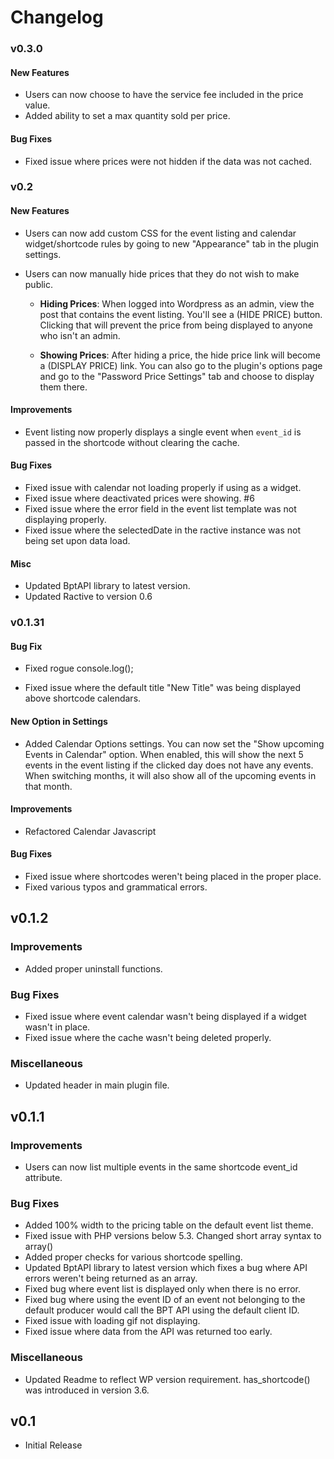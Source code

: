 # Changelog

### v0.3.0

#### New Features

* Users can now choose to have the service fee included in the price value.
* Added ability to set a max quantity sold per price. 

#### Bug Fixes

* Fixed issue where prices were not hidden if the data was not cached.

### v0.2

#### New Features
* Users can now add custom CSS for the event listing and calendar 
widget/shortcode rules by going to new "Appearance" tab in the
plugin settings.

* Users can now manually hide prices that they do not wish to make
public.
    * **Hiding Prices**: When logged into Wordpress as an admin,
    view the post that contains the event listing. You'll see a
    (HIDE PRICE) button.
    Clicking that will prevent the price from being displayed to
    anyone who isn't an admin. 

    * **Showing Prices**: After hiding a price, the hide price link
    will become a (DISPLAY PRICE) link.
    You can also go to the plugin's options page and go to the 
    "Password Price Settings" tab and choose to display them
    there.

#### Improvements
* Event listing now properly displays a single event when `event_id`
is passed in the shortcode without clearing the cache.

#### Bug Fixes
* Fixed issue with calendar not loading properly if using as a widget.
* Fixed issue where deactivated prices were showing. #6
* Fixed issue where the error field in the event list template was not 
displaying properly.
* Fixed issue where the selectedDate in the ractive instance was not being
set upon data load.

#### Misc
* Updated BptAPI library to latest version.
* Updated Ractive to version 0.6

### v0.1.31

#### Bug Fix
* Fixed rogue console.log();

* Fixed issue where the default title "New Title" was being displayed 
above shortcode calendars.

#### New Option in Settings
* Added Calendar Options settings. You can now set the "Show upcoming
Events in Calendar" option. When enabled, this will show the next 5 
events in the event listing if the clicked day does not have any events.
When switching months, it will also show all of the upcoming events in 
that month.

#### Improvements
* Refactored Calendar Javascript

#### Bug Fixes
* Fixed issue where shortcodes weren't being placed in the proper place.
* Fixed various typos and grammatical errors.

## v0.1.2

### Improvements
* Added proper uninstall functions.

### Bug Fixes
* Fixed issue where event calendar wasn't being displayed if a widget
wasn't in place.
* Fixed issue where the cache wasn't being deleted properly. 

### Miscellaneous
* Updated header in main plugin file.

## v0.1.1
### Improvements
* Users can now list multiple events in the same shortcode event_id
attribute.

### Bug Fixes
* Added 100% width to the pricing table on the default event list theme.
* Fixed issue with PHP versions below 5.3. Changed short array syntax
to array()
* Added proper checks for various shortcode spelling.
* Updated BptAPI library to latest version which fixes a bug where
API errors weren't being returned as an array.
* Fixed bug where event list is displayed only when there is no error.
* Fixed bug where using the event ID of an event not belonging to the
default producer would call the BPT API using the default client ID.
* Fixed issue with loading gif not displaying.
* Fixed issue where data from the API was returned too early.

### Miscellaneous 
* Updated Readme to reflect WP version requirement. has_shortcode()
was introduced in version 3.6.

## v0.1

* Initial Release